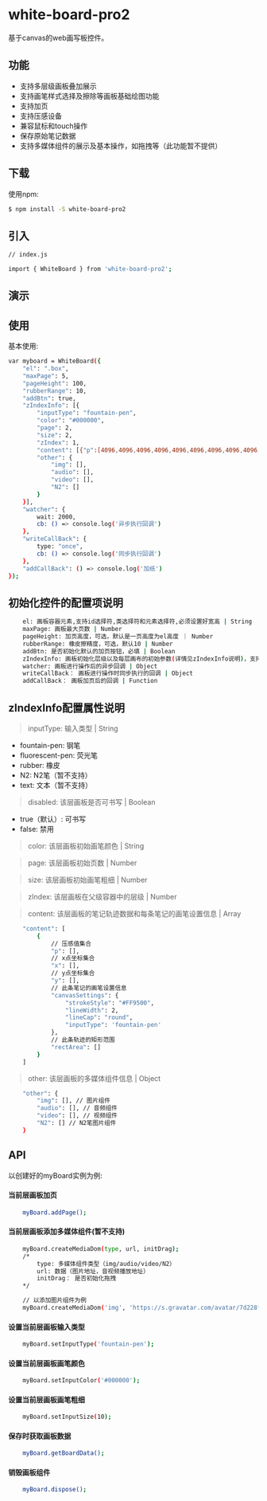 # white-board-pro2
基于canvas的web画写板控件。

## 功能
- 支持多层级画板叠加展示
- 支持画笔样式选择及擦除等画板基础绘图功能
- 支持加页
- 支持压感设备
- 兼容鼠标和touch操作
- 保存原始笔记数据
- 支持多媒体组件的展示及基本操作，如拖拽等（此功能暂不提供）

## 下载

使用npm:

```bash
$ npm install -S white-board-pro2
```

## 引入

```bash
// index.js

import { WhiteBoard } from 'white-board-pro2';
```

## 演示


## 使用

基本使用:

```bash
var myboard = WhiteBoard({
    "el": ".box",
    "maxPage": 5,
    "pageHeight": 100,
    "rubberRange": 10,
    "addBtn": true,
    "zIndexInfo": [{
        "inputType": "fountain-pen",
        "color": "#000000",
        "page": 2,
        "size": 2,
        "zIndex": 1,
        "content": [{"p":[4096,4096,4096,4096,4096,4096,4096,4096,4096,4096,4096,4096,4096,4096,4096,4096,4096,4096,4096,4096,4096,4096,4096,4096,4096,4096,4096,4096,4096,4096,4096,4096,4096,4096,4096,4096,4096,4096,4096,4096,4096,4096],"x":[293,293,293,293,293,293,293,293,293,293,295,321,362,415,475,524,541,588,612,633,650,662,673,680,685,697,710,736,774,819,848,876,899,912,924,939,953,980,1034,1114,1209,1317],"y":[273,273,273,273,273,273,273,273,275,293,343,409,499,599,671,703,709,716,702,668,621,571,524,501,488,483,489,516,558,600,625,642,649,649,634,615,605,605,609,638,659,669],"canvasSettings":{"strokeStyle":"#ce6bd1","lineWidth":26,"lineCap":"round","inputType":"fountain-pen"},"rectArea":[283,1327,263,726]}],
        "other": {
            "img": [],
            "audio": [],
            "video": [],
            "N2": []
        }
    }],
    "watcher": {
        wait: 2000,
        cb: () => console.log('异步执行回调')
    },
    "writeCallBack": {
        type: "once",
        cb: () => console.log('同步执行回调')
    },
    "addCallBack": () => console.log('加纸')
});
```

## 初始化控件的配置项说明

```bash
    el: 画板容器元素,支持id选择符,类选择符和元素选择符,必须设置好宽高 | String
    maxPage: 画板最大页数 | Number
    pageHeight: 加页高度，可选，默认是一页高度为el高度 ｜ Number
    rubberRange: 橡皮擦精度，可选，默认10 | Number
    addBtn: 是否初始化默认的加页按钮，必填 | Boolean
    zIndexInfo: 画板初始化层级以及每层画布的初始参数(详情见zIndexInfo说明)，支持多级画布 | Array
    watcher: 画板进行操作后的异步回调 | Object
    writeCallBack： 画板进行操作时同步执行的回调 | Object
    addCallBack： 画板加页后的回调 | Function
```

## zIndexInfo配置属性说明
        
> inputType: 输入类型 | String
- fountain-pen: 钢笔
- fluorescent-pen: 荧光笔
- rubber: 橡皮
- N2: N2笔（暂不支持）
- text: 文本（暂不支持）

> disabled: 该层画板是否可书写 | Boolean
- true（默认）: 可书写
- false: 禁用

> color: 该层画板初始画笔颜色 | String

> page: 该层画板初始页数 | Number

> size: 该层画板初始画笔粗细 | Number

> zIndex: 该层画板在父级容器中的层级 | Number

> content: 该层画板的笔记轨迹数据和每条笔记的画笔设置信息 | Array
```bash
    "content": [
        {
            // 压感值集合
            "p": [],
            // x点坐标集合
            "x": [],
            // y点坐标集合
            "y": [],
            // 此条笔记的画笔设置信息
            "canvasSettings": {
                "strokeStyle": "#FF9500",
                "lineWidth": 2,
                "lineCap": "round",
                "inputType": 'fountain-pen'
            },
            // 此条轨迹的矩形范围
            "rectArea": []
        }
    ]
```

> other: 该层画板的多媒体组件信息 | Object
```bash
    "other": {
        "img": [], // 图片组件
        "audio": [], // 音频组件
        "video": [], // 视频组件
        "N2": [] // N2笔图片组件
    }
```


## API

以创建好的myBoard实例为例:

#### 当前层画板加页

```bash
    myBoard.addPage();
```

#### 当前层画板添加多媒体组件(暂不支持)

```bash
    myBoard.createMediaDom(type, url, initDrag);
    /*
        type: 多媒体组件类型（img/audio/video/N2）
        url: 数据（图片地址，音视频播放地址）
        initDrag： 是否初始化拖拽
    */

    // 以添加图片组件为例
    myBoard.createMediaDom('img', 'https://s.gravatar.com/avatar/7d228fb734bde96e1bae224107cc48cb', true);
```

#### 设置当前层画板输入类型

```bash
    myBoard.setInputType('fountain-pen');
```

#### 设置当前层画板画笔颜色

```bash
    myBoard.setInputColor('#000000');
```

#### 设置当前层画板画笔粗细

```bash
    myBoard.setInputSize(10);
```

#### 保存时获取画板数据

```bash
    myBoard.getBoardData();
```

#### 销毁画板组件

```bash
    myBoard.dispose();
```
